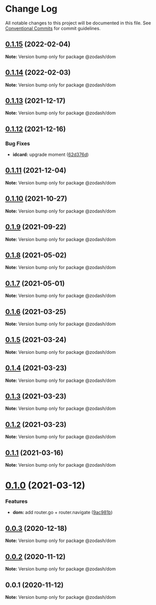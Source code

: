# Change Log

All notable changes to this project will be documented in this file.
See [Conventional Commits](https://conventionalcommits.org) for commit guidelines.

## [0.1.15](https://github.com/zcorky/zodash/compare/@zodash/dom@0.1.14...@zodash/dom@0.1.15) (2022-02-04)

**Note:** Version bump only for package @zodash/dom





## [0.1.14](https://github.com/zcorky/zodash/compare/@zodash/dom@0.1.13...@zodash/dom@0.1.14) (2022-02-03)

**Note:** Version bump only for package @zodash/dom





## [0.1.13](https://github.com/zcorky/zodash/compare/@zodash/dom@0.1.12...@zodash/dom@0.1.13) (2021-12-17)

**Note:** Version bump only for package @zodash/dom





## [0.1.12](https://github.com/zcorky/zodash/compare/@zodash/dom@0.1.11...@zodash/dom@0.1.12) (2021-12-16)


### Bug Fixes

* **idcard:** upgrade moment ([62d376d](https://github.com/zcorky/zodash/commit/62d376d76c4e2d6ebca4ade0b6f4317478466eec))





## [0.1.11](https://github.com/zcorky/zodash/compare/@zodash/dom@0.1.10...@zodash/dom@0.1.11) (2021-12-04)

**Note:** Version bump only for package @zodash/dom





## [0.1.10](https://github.com/zcorky/zodash/compare/@zodash/dom@0.1.9...@zodash/dom@0.1.10) (2021-10-27)

**Note:** Version bump only for package @zodash/dom





## [0.1.9](https://github.com/zcorky/zodash/compare/@zodash/dom@0.1.8...@zodash/dom@0.1.9) (2021-09-22)

**Note:** Version bump only for package @zodash/dom





## [0.1.8](https://github.com/zcorky/zodash/compare/@zodash/dom@0.1.7...@zodash/dom@0.1.8) (2021-05-02)

**Note:** Version bump only for package @zodash/dom





## [0.1.7](https://github.com/zcorky/zodash/compare/@zodash/dom@0.1.6...@zodash/dom@0.1.7) (2021-05-01)

**Note:** Version bump only for package @zodash/dom





## [0.1.6](https://github.com/zcorky/zodash/compare/@zodash/dom@0.1.5...@zodash/dom@0.1.6) (2021-03-25)

**Note:** Version bump only for package @zodash/dom





## [0.1.5](https://github.com/zcorky/zodash/compare/@zodash/dom@0.1.4...@zodash/dom@0.1.5) (2021-03-24)

**Note:** Version bump only for package @zodash/dom





## [0.1.4](https://github.com/zcorky/zodash/compare/@zodash/dom@0.1.3...@zodash/dom@0.1.4) (2021-03-23)

**Note:** Version bump only for package @zodash/dom





## [0.1.3](https://github.com/zcorky/zodash/compare/@zodash/dom@0.1.2...@zodash/dom@0.1.3) (2021-03-23)

**Note:** Version bump only for package @zodash/dom





## [0.1.2](https://github.com/zcorky/zodash/compare/@zodash/dom@0.1.1...@zodash/dom@0.1.2) (2021-03-23)

**Note:** Version bump only for package @zodash/dom





## [0.1.1](https://github.com/zcorky/zodash/compare/@zodash/dom@0.1.0...@zodash/dom@0.1.1) (2021-03-16)

**Note:** Version bump only for package @zodash/dom





# [0.1.0](https://github.com/zcorky/zodash/compare/@zodash/dom@0.0.3...@zodash/dom@0.1.0) (2021-03-12)


### Features

* **dom:** add router.go + router.navigate ([9ac981b](https://github.com/zcorky/zodash/commit/9ac981b5daa7948c83dc43c1114198d626737999))





## [0.0.3](https://github.com/zcorky/zodash/compare/@zodash/dom@0.0.2...@zodash/dom@0.0.3) (2020-12-18)

**Note:** Version bump only for package @zodash/dom





## [0.0.2](https://github.com/zcorky/zodash/compare/@zodash/dom@0.0.1...@zodash/dom@0.0.2) (2020-11-12)

**Note:** Version bump only for package @zodash/dom





## 0.0.1 (2020-11-12)

**Note:** Version bump only for package @zodash/dom
